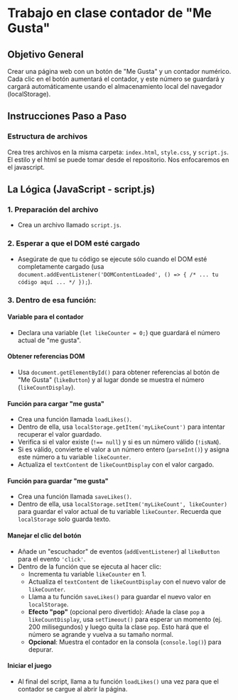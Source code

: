 # Trabajo en clase contador de "Me Gusta"

## Objetivo General
Crear una página web con un botón de "Me Gusta" y un contador numérico. Cada clic en el botón aumentará el contador, y este número se guardará y cargará automáticamente usando el almacenamiento local del navegador (localStorage).

## Instrucciones Paso a Paso

### Estructura de archivos
Crea tres archivos en la misma carpeta: `index.html`, `style.css`, y `script.js`. El estilo y el html se puede tomar desde el repositorio. Nos enfocaremos en el javascript.

## La Lógica (JavaScript - script.js)

### 1. Preparación del archivo
- Crea un archivo llamado `script.js`.

### 2. Esperar a que el DOM esté cargado
- Asegúrate de que tu código se ejecute sólo cuando el DOM esté completamente cargado (usa `document.addEventListener('DOMContentLoaded', () => { /* ... tu código aquí ... */ });`).

### 3. Dentro de esa función:

#### Variable para el contador
- Declara una variable (`let likeCounter = 0;`) que guardará el número actual de "me gusta".

#### Obtener referencias DOM
- Usa `document.getElementById()` para obtener referencias al botón de "Me Gusta" (`likeButton`) y al lugar donde se muestra el número (`likeCountDisplay`).

#### Función para cargar "me gusta"
- Crea una función llamada `loadLikes()`.
- Dentro de ella, usa `localStorage.getItem('myLikeCount')` para intentar recuperar el valor guardado.
- Verifica si el valor existe (`!== null`) y si es un número válido (`!isNaN`).
- Si es válido, convierte el valor a un número entero (`parseInt()`) y asigna este número a tu variable `likeCounter`.
- Actualiza el `textContent` de `likeCountDisplay` con el valor cargado.

#### Función para guardar "me gusta"
- Crea una función llamada `saveLikes()`.
- Dentro de ella, usa `localStorage.setItem('myLikeCount', likeCounter)` para guardar el valor actual de tu variable `likeCounter`. Recuerda que `localStorage` solo guarda texto.

#### Manejar el clic del botón
- Añade un "escuchador" de eventos (`addEventListener`) al `likeButton` para el evento `'click'`.
- Dentro de la función que se ejecuta al hacer clic:
  - Incrementa tu variable `likeCounter` en 1.
  - Actualiza el `textContent` de `likeCountDisplay` con el nuevo valor de `likeCounter`.
  - Llama a tu función `saveLikes()` para guardar el nuevo valor en `localStorage`.
  - **Efecto "pop"** (opcional pero divertido): Añade la clase `pop` a `likeCountDisplay`, usa `setTimeout()` para esperar un momento (ej. 200 milisegundos) y luego quita la clase `pop`. Esto hará que el número se agrande y vuelva a su tamaño normal.
  - **Opcional**: Muestra el contador en la consola (`console.log()`) para depurar.

#### Iniciar el juego
- Al final del script, llama a tu función `loadLikes()` una vez para que el contador se cargue al abrir la página.

